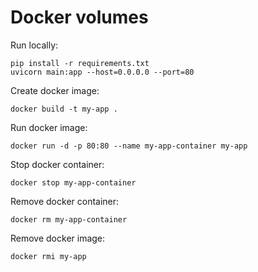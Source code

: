 # Docker volumes

Run locally:

    pip install -r requirements.txt
    uvicorn main:app --host=0.0.0.0 --port=80

Create docker image:
    
    docker build -t my-app .

Run docker image:

    docker run -d -p 80:80 --name my-app-container my-app 

Stop docker container:

    docker stop my-app-container

Remove docker container:

    docker rm my-app-container

Remove docker image:

    docker rmi my-app

